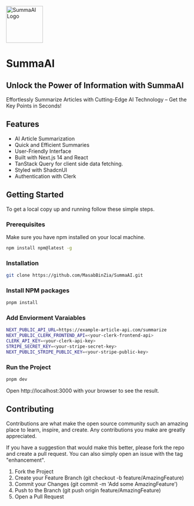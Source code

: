 


<p align="">
  <img src="https://github.com/MasabBinZia/SummaAI/assets/94193065/308f40cd-c76d-43dd-8d96-7f6060424d6c" alt="SummaAI Logo" width="100" height="100">
</p>

# SummaAI

## Unlock the Power of Information with SummaAI

Effortlessly Summarize Articles with Cutting-Edge AI Technology – Get the Key Points in Seconds!

## Features

- AI Article Summarization
- Quick and Efficient Summaries
- User-Friendly Interface
- Built with Next.js 14 and React
- TanStack Query for client side data fetching.
- Styled with ShadcnUI
- Authentication with Clerk

## Getting Started

To get a local copy up and running follow these simple steps.

### Prerequisites

Make sure you have npm installed on your local machine.

```sh
npm install npm@latest -g
```
### Installation
```sh
git clone https://github.com/MasabBinZia/SummaAI.git
```

### Install NPM packages
```sh
pnpm install
```
### Add Enviorment Varaiables
```sh
NEXT_PUBLIC_API_URL=https://example-article-api.com/summarize
NEXT_PUBLIC_CLERK_FRONTEND_API=<your-clerk-frontend-api>
CLERK_API_KEY=<your-clerk-api-key>
STRIPE_SECRET_KEY=<your-stripe-secret-key>
NEXT_PUBLIC_STRIPE_PUBLIC_KEY=<your-stripe-public-key>
```

### Run the Project 
```sh
pnpm dev
```
Open http://localhost:3000 with your browser to see the result.

## Contributing
Contributions are what make the open source community such an amazing place to learn, inspire, and create. Any contributions you make are greatly appreciated.

If you have a suggestion that would make this better, please fork the repo and create a pull request. You can also simply open an issue with the tag "enhancement".

  1.  Fork the Project
  2.  Create your Feature Branch (git checkout -b feature/AmazingFeature)
  3.  Commit your Changes (git commit -m 'Add some AmazingFeature')
  4.  Push to the Branch (git push origin feature/AmazingFeature)
  5.  Open a Pull Request


